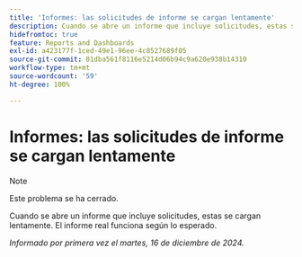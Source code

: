 ```yaml
---
title: 'Informes: las solicitudes de informe se cargan lentamente'
description: Cuando se abre un informe que incluye solicitudes, estas se cargan lentamente. El informe real funciona según lo esperado.
hidefromtoc: true
feature: Reports and Dashboards
exl-id: a423177f-1ced-49e1-96ee-4c8527689f05
source-git-commit: 81dba561f8116e5214d06b94c9a620e938b14310
workflow-type: tm+mt
source-wordcount: '59'
ht-degree: 100%

---
```


# Informes: las solicitudes de informe se cargan lentamente

>[!NOTE]
>
>Este problema se ha cerrado.

Cuando se abre un informe que incluye solicitudes, estas se cargan lentamente. El informe real funciona según lo esperado.

_Informado por primera vez el martes, 16 de diciembre de 2024._
